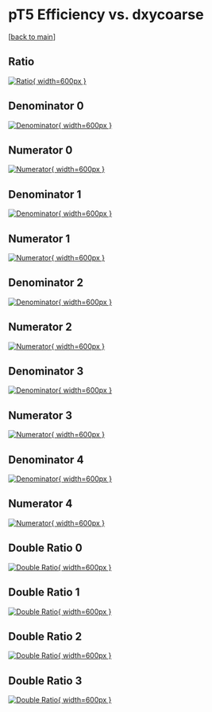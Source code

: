 # pT5 Efficiency vs. dxycoarse

[[back to main](./)]



## Ratio

[![Ratio](../mtv/var/pT5_loweta_13_0_eff_dxycoarse.png){ width=600px }](../mtv/var/pT5_loweta_13_0_eff_dxycoarse.pdf)

## Denominator 0

[![Denominator](../mtv/den/pT5_loweta_13_0_eff_dxycoarse_den0.png){ width=600px }](../mtv/den/pT5_loweta_13_0_eff_dxycoarse_den0.pdf)

## Numerator 0

[![Numerator](../mtv/num/pT5_loweta_13_0_eff_dxycoarse_num0.png){ width=600px }](../mtv/num/pT5_loweta_13_0_eff_dxycoarse_num0.pdf)

## Denominator 1

[![Denominator](../mtv/den/pT5_loweta_13_0_eff_dxycoarse_den1.png){ width=600px }](../mtv/den/pT5_loweta_13_0_eff_dxycoarse_den1.pdf)

## Numerator 1

[![Numerator](../mtv/num/pT5_loweta_13_0_eff_dxycoarse_num1.png){ width=600px }](../mtv/num/pT5_loweta_13_0_eff_dxycoarse_num1.pdf)

## Denominator 2

[![Denominator](../mtv/den/pT5_loweta_13_0_eff_dxycoarse_den2.png){ width=600px }](../mtv/den/pT5_loweta_13_0_eff_dxycoarse_den2.pdf)

## Numerator 2

[![Numerator](../mtv/num/pT5_loweta_13_0_eff_dxycoarse_num2.png){ width=600px }](../mtv/num/pT5_loweta_13_0_eff_dxycoarse_num2.pdf)

## Denominator 3

[![Denominator](../mtv/den/pT5_loweta_13_0_eff_dxycoarse_den3.png){ width=600px }](../mtv/den/pT5_loweta_13_0_eff_dxycoarse_den3.pdf)

## Numerator 3

[![Numerator](../mtv/num/pT5_loweta_13_0_eff_dxycoarse_num3.png){ width=600px }](../mtv/num/pT5_loweta_13_0_eff_dxycoarse_num3.pdf)

## Denominator 4

[![Denominator](../mtv/den/pT5_loweta_13_0_eff_dxycoarse_den4.png){ width=600px }](../mtv/den/pT5_loweta_13_0_eff_dxycoarse_den4.pdf)

## Numerator 4

[![Numerator](../mtv/num/pT5_loweta_13_0_eff_dxycoarse_num4.png){ width=600px }](../mtv/num/pT5_loweta_13_0_eff_dxycoarse_num4.pdf)

## Double Ratio 0

[![Double Ratio](../mtv/ratio/pT5_loweta_13_0_eff_dxycoarse_ratio0.png){ width=600px }](../mtv/ratio/pT5_loweta_13_0_eff_dxycoarse_ratio0.pdf)

## Double Ratio 1

[![Double Ratio](../mtv/ratio/pT5_loweta_13_0_eff_dxycoarse_ratio1.png){ width=600px }](../mtv/ratio/pT5_loweta_13_0_eff_dxycoarse_ratio1.pdf)

## Double Ratio 2

[![Double Ratio](../mtv/ratio/pT5_loweta_13_0_eff_dxycoarse_ratio2.png){ width=600px }](../mtv/ratio/pT5_loweta_13_0_eff_dxycoarse_ratio2.pdf)

## Double Ratio 3

[![Double Ratio](../mtv/ratio/pT5_loweta_13_0_eff_dxycoarse_ratio3.png){ width=600px }](../mtv/ratio/pT5_loweta_13_0_eff_dxycoarse_ratio3.pdf)

